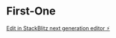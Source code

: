 # First-One

[Edit in StackBlitz next generation editor ⚡️](https://stackblitz.com/~/github.com/chacon5037/First-One)